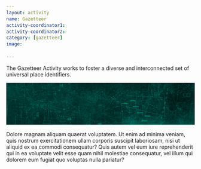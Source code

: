 ```yaml
---
layout: activity
name: Gazetteer
activity-coordinator1:
activity-coordinator2:
category: [gazetteer]
image:

---
```


The Gazetteer Activity works to foster a diverse and interconnected set of universal place identifiers.

<img src="/assets/mainimage.jpg"/>

Dolore magnam aliquam quaerat voluptatem. Ut enim ad minima veniam, quis nostrum exercitationem ullam corporis suscipit laboriosam, nisi ut aliquid ex ea commodi consequatur? Quis autem vel eum iure reprehenderit qui in ea voluptate velit esse quam nihil molestiae consequatur, vel illum qui dolorem eum fugiat quo voluptas nulla pariatur?

